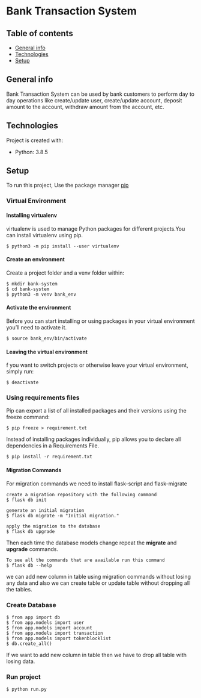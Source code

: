 # Bank Transaction System

## Table of contents
* [General info](#general-info)
* [Technologies](#technologies)
* [Setup](#setup)

## General info
Bank Transaction System can be used by bank customers to perform day to day operations like create/update user, create/update account, deposit amount to the account, withdraw amount from the account, etc.

## Technologies
Project is created with:
* Python: 3.8.5

## Setup
To run this project, 
Use the package manager [pip](https://pip.pypa.io/en/stable/)

### Virtual Environment
#### Installing virtualenv
virtualenv is used to manage Python packages for different projects.You can install virtualenv using pip.
```
$ python3 -m pip install --user virtualenv
```
#### Create an environment
Create a project folder and a venv folder within:
```
$ mkdir bank-system
$ cd bank-system
$ python3 -m venv bank_env
```
#### Activate the environment
Before you can start installing or using packages in your virtual environment you’ll need to activate it. 
```
$ source bank_env/bin/activate
```
#### Leaving the virtual environment
f you want to switch projects or otherwise leave your virtual environment, simply run:
```
$ deactivate
```
### Using requirements files
Pip can export a list of all installed packages and their versions using the freeze command:
```
$ pip freeze > requirement.txt
```
Instead of installing packages individually, pip allows you to declare all dependencies in a Requirements File.
```
$ pip install -r requirement.txt
```

#### Migration Commands
For migration commands we need to install flask-script and flask-migrate
```
create a migration repository with the following command
$ flask db init

generate an initial migration
$ flask db migrate -m "Initial migration."

apply the migration to the database
$ flask db upgrade
```
Then each time the database models change repeat the **migrate** and **upgrade** commands.
```
To see all the commands that are available run this command
$ flask db --help
```
we can add new column in table using migration commands without losing any data and also we can create table or update table without dropping all the tables.

### Create Database
```
$ from app import db
$ from app.models import user
$ from app.models import account
$ from app.models import transaction
$ from app.models import tokenblocklist
$ db.create_all()
```
If we want to add new column in table then we have to drop all table with losing data. 

### Run project
```
$ python run.py
```